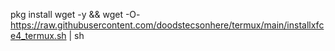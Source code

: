 pkg install wget -y && wget -O- https://raw.githubusercontent.com/doodstecsonhere/termux/main/installxfce4_termux.sh | sh
